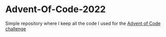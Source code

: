 # Advent-Of-Code-2022

Simple repository where I keep all the code I used for the [Advent of Code challenge](https://adventofcode.com/)
